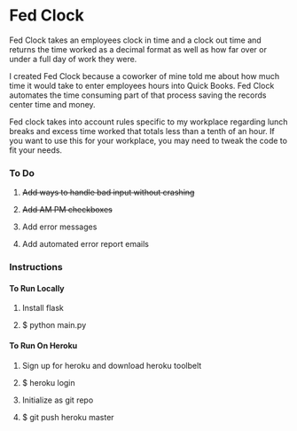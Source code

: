 # Fed Clock 

Fed Clock takes an employees clock in time and a clock out time 
and returns the time worked as a decimal format as well
as how far over or under a full day of work they were.

I created Fed Clock because a coworker of mine told me about
how much time it would take to enter employees hours into 
Quick Books. Fed Clock automates the time consuming part 
of that process saving the records center time and money.

Fed clock takes into account rules specific to my
workplace regarding lunch breaks and excess time worked
that totals less than a tenth of an hour. If you want to 
use this for your workplace, you may need to tweak the 
code to fit your needs. 

### To Do 

1. <del>Add ways to handle bad input without crashing</del> 

2. <del>Add AM PM checkboxes</del>

3. Add error messages

4. Add automated error report emails

 

### Instructions

#### To Run Locally

1. Install flask

2. $ python main.py


#### To Run On Heroku

1. Sign up for heroku and download heroku toolbelt

2. $ heroku login

3. Initialize as git repo

4. $ git push heroku master 